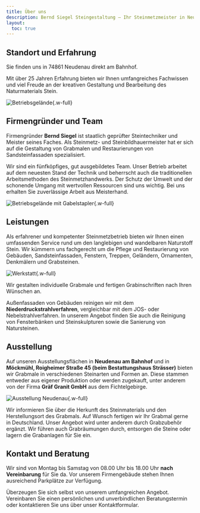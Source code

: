 ```yaml
---
title: Über uns
description: Bernd Siegel Steingestaltung – Ihr Steinmetzmeister in Neudenau.
layout:
  toc: true
---
```


## Standort und Erfahrung

Sie finden uns in 74861 Neudenau direkt am Bahnhof.

Mit über 25 Jahren Erfahrung bieten wir Ihnen umfangreiches Fachwissen und viel Freude an der kreativen Gestaltung und Bearbeitung des Naturmaterials Stein.

![Betriebsgelände](/assets/images/content/about-us/about-us-000.jpg){.w-full}

## Firmengründer und Team

Firmengründer **Bernd Siegel** ist staatlich geprüfter Steintechniker und Meister seines Faches.
Als Steinmetz- und Steinbildhauermeister hat er sich auf die Gestaltung von Grabmalen und Restaurierungen von Sandsteinfassaden spezialisiert.

Wir sind ein fünfköpfiges, gut ausgebildetes Team. Unser Betrieb arbeitet auf dem neuesten Stand der Technik und beherrscht auch die traditionellen Arbeitsmethoden des Steinmetzhandwerks.
Der Schutz der Umwelt und der schonende Umgang mit wertvollen Ressourcen sind uns wichtig. Bei uns erhalten Sie zuverlässige Arbeit aus Meisterhand.

![Betriebsgelände mit Gabelstapler](/assets/images/content/about-us/about-us-001.jpg){.w-full}

## Leistungen

Als erfahrener und kompetenter Steinmetzbetrieb bieten wir Ihnen einen umfassenden Service rund um den langlebigen und wandelbaren Naturstoff Stein.
Wir kümmern uns fachgerecht um die Pflege und Restaurierung von Gebäuden, Sandsteinfassaden, Fenstern, Treppen, Geländern, Ornamenten, Denkmälern und Grabsteinen.

![Werkstatt](/assets/images/content/about-us/about-us-002.jpg){.w-full}

Wir gestalten individuelle Grabmale und fertigen Grabinschriften nach Ihren Wünschen an.

Außenfassaden von Gebäuden reinigen wir mit dem **Niederdruckstrahlverfahren**, vergleichbar mit dem JOS- oder Nebelstrahlverfahren.
In unserem Angebot finden Sie auch die Reinigung von Fensterbänken und Steinskulpturen sowie die Sanierung von Natursteinen.

## Ausstellung

Auf unseren Ausstellungsflächen in **Neudenau am Bahnhof** und in **Möckmühl, Roigheimer Straße 45 (beim Bestattungshaus Strässer)** bieten wir Grabmale in verschiedenen Steinarten und Formen an.
Diese stammen entweder aus eigener Produktion oder werden zugekauft, unter anderem von der Firma **Gräf Granit GmbH** aus dem Fichtelgebirge.

![Ausstellung Neudenau](/assets/images/content/about-us/about-us-003.jpg){.w-full}

Wir informieren Sie über die Herkunft des Steinmaterials und den Herstellungsort des Grabmals. Auf Wunsch fertigen wir Ihr Grabmal gerne in Deutschland.
Unser Angebot wird unter anderem durch Grabzubehör ergänzt. Wir führen auch Grabräumungen durch, entsorgen die Steine oder lagern die Grabanlagen für Sie ein.

## Kontakt und Beratung

Wir sind von Montag bis Samstag von 08.00 Uhr bis 18.00 Uhr **nach Vereinbarung** für Sie da.
Vor unserem Firmengebäude stehen Ihnen ausreichend Parkplätze zur Verfügung.

Überzeugen Sie sich selbst von unserem umfangreichen Angebot.
Vereinbaren Sie einen persönlichen und unverbindlichen Beratungstermin oder kontaktieren Sie uns über unser Kontaktformular.

